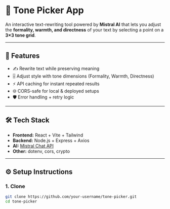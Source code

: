# 🎨 Tone Picker App

An interactive text-rewriting tool powered by **Mistral AI** that lets you adjust the **formality, warmth, and directness** of your text by selecting a point on a **3×3 tone grid**.  

---

## 🚀 Features
- ✍️ Rewrite text while preserving meaning  
- 🎚️ Adjust style with tone dimensions (Formality, Warmth, Directness)  
- ⚡ API caching for instant repeated results  
- 🌐 CORS-safe for local & deployed setups  
- 🛡️ Error handling + retry logic  

---

## 🛠️ Tech Stack
- **Frontend:** React + Vite + Tailwind  
- **Backend:** Node.js + Express + Axios  
- **AI:** [Mistral Chat API](https://docs.mistral.ai/)  
- **Other:** dotenv, cors, crypto  

---

## ⚙️ Setup Instructions

### 1. Clone
```bash
git clone https://github.com/your-username/tone-picker.git
cd tone-picker

